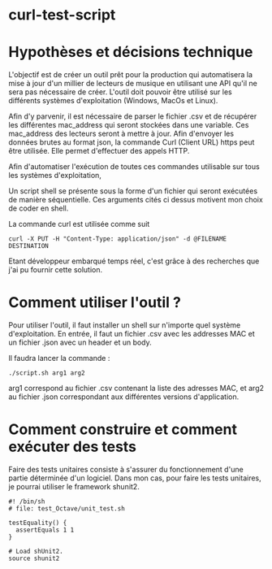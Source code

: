 # curl-test-script

# Hypothèses et décisions technique

L'objectif est de créer un outil prêt pour la production qui automatisera la mise à jour d'un millier de lecteurs de musique en utilisant une API qu'il ne sera pas nécessaire de créer.
L'outil doit pouvoir être utilisé sur les différents systèmes d'exploitation (Windows, MacOs et Linux).

Afin d'y parvenir, il est nécessaire de parser le fichier .csv et de récupérer les différentes mac_address qui seront stockées dans une variable.
Ces mac_address des lecteurs seront à mettre à jour. 
Afin d'envoyer les données brutes au format json, la commande Curl (Client URL) https peut être utilisée. Elle permet d'effectuer des appels HTTP.

Afin d'automatiser l'exécution de toutes ces commandes utilisable sur tous les systèmes d'exploitation, 

Un script shell se présente sous la forme d'un fichier qui seront exécutées de manière séquentielle.
Ces arguments cités ci dessus motivent mon choix de coder en shell.

La commande curl est utilisée comme suit 

```
curl -X PUT -H "Content-Type: application/json" -d @FILENAME DESTINATION
```

Etant développeur embarqué temps réel, c'est grâce à des recherches que j'ai pu fournir cette solution. 

# Comment utiliser l'outil ?

Pour utiliser l'outil, il faut installer un shell sur n'importe quel système d'exploitation.
En entrée, il faut un fichier .csv avec les addresses MAC et un fichier .json avec un header et un body.

Il faudra lancer la commande :
```
./script.sh arg1 arg2
```

arg1 correspond au fichier .csv contenant la liste des adresses MAC, et arg2 au fichier .json correspondant aux différentes versions d'application.

# Comment construire et comment exécuter des tests

Faire des tests unitaires consiste à s'assurer du fonctionnement d'une partie déterminée d'un logiciel.
Dans mon cas, pour faire les tests unitaires, je pourrai utiliser le framework shunit2.

```
#! /bin/sh
# file: test_Octave/unit_test.sh

testEquality() {
  assertEquals 1 1
}

# Load shUnit2.
source shunit2
```